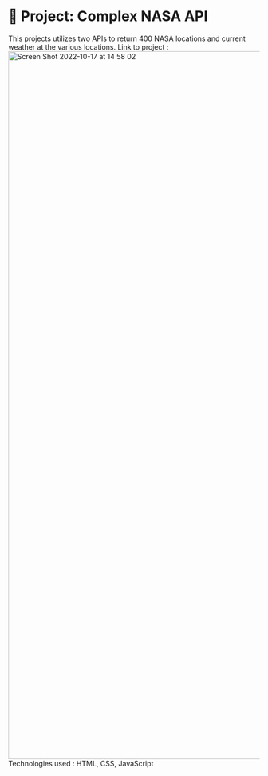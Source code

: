 # 🚀 Project: Complex NASA API

This projects utilizes two APIs to return 400 NASA locations and current weather at the various locations.
Link to project : 
<img width="1416" alt="Screen Shot 2022-10-17 at 14 58 02" src="https://user-images.githubusercontent.com/100469351/196260297-aa42e7ed-33b7-4ede-9b6a-f31aa3cf009f.png">
Technologies used : HTML, CSS, JavaScript

